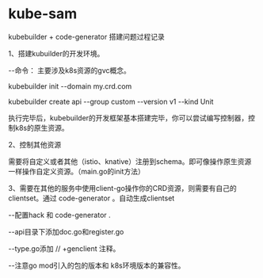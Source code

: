# kube-sam
kubebuilder + code-generator 搭建问题过程记录

1、搭建kubuilder的开发环境。

--命令： 主要涉及k8s资源的gvc概念。

kubebuilder init --domain my.crd.com

kubebuilder create api --group custom --version v1 --kind Unit

执行完毕后，kubebuilder的开发框架基本搭建完毕，你可以尝试编写控制器，控制k8s的原生资源。

2、控制其他资源

需要将自定义或者其他（istio、knative）注册到schema。即可像操作原生资源一样操作自定义资源。（main.go的init方法）

3、需要在其他的服务中使用client-go操作你的CRD资源，则需要有自己的clientset。通过 code-generator 。自动生成clientset

--配置hack 和 code-generator .

--api目录下添加doc.go和register.go

--type.go添加 // +genclient 注释。

--注意go mod引入的包的版本和 k8s环境版本的兼容性。
